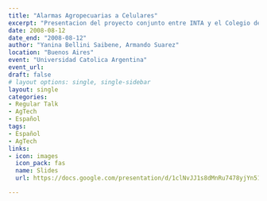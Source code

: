 ```yaml
---
title: "Alarmas Agropecuarias a Celulares"
excerpt: "Presentacion del proyecto conjunto entre INTA y el Colegio de Ingenieros Agronomos de La Pampa para un monitoreo a campo y trampa de luz para soja, girasol y maiz y el desarrollo de un sistema de alarmas a telefono celulates"
date: 2008-08-12
date_end: "2008-08-12"
author: "Yanina Bellini Saibene, Armando Suarez"
location: "Buenos Aires"
event: "Universidad Catolica Argentina"
event_url: 
draft: false
# layout options: single, single-sidebar
layout: single
categories:
- Regular Talk
- AgTech
- Español
tags:
- Español
- AgTech
links:
- icon: images
  icon_pack: fas
  name: Slides 
  url: https://docs.google.com/presentation/d/1clNvJJ1s8dMnRu7478yjYn51J9ypcBDLtWdiHH7MI5Q/edit?usp=sharing

---
```

